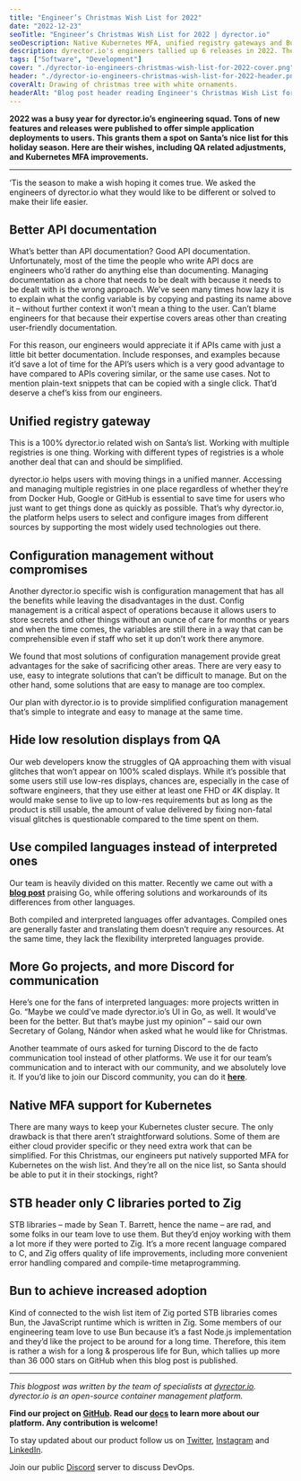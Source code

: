 ```yaml
---
title: "Engineer’s Christmas Wish List for 2022"
date: "2022-12-23"
seoTitle: "Engineer’s Christmas Wish List for 2022 | dyrector.io"
seoDescription: Native Kubernetes MFA, unified registry gateways and Bun adoption made it to the wish list of dyrector.io's engineers in 2022.
description: dyrector.io's engineers tallied up 6 releases in 2022. They definitely deserve a spot on Santa's nice list. Find out what they wish for this holiday season.
tags: ["Software", "Development"]
cover: "./dyrector-io-engineers-christmas-wish-list-for-2022-cover.png"
header: "./dyrector-io-engineers-christmas-wish-list-for-2022-header.png"
coverAlt: Drawing of christmas tree with white ornaments.
headerAlt: "Blog post header reading Engineer's Christmas Wish List for 2022."
---
```


**2022 was a busy year for dyrector.io’s engineering squad. Tons of new features and releases were published to offer simple application deployments to users. This grants them a spot on Santa’s nice list for this holiday season. Here are their wishes, including QA related adjustments, and Kubernetes MFA improvements.**

---

‘Tis the season to make a wish hoping it comes true. We asked the engineers of dyrector.io what they would like to be different or solved to make their life easier.

## Better API documentation

What’s better than API documentation? Good API documentation. Unfortunately, most of the time the people who write API docs are engineers who’d rather do anything else than documenting. Managing documentation as a chore that needs to be dealt with because it needs to be dealt with is the wrong approach. We’ve seen many times how lazy it is to explain what the config variable is by copying and pasting its name above it – without further context it won’t mean a thing to the user. Can’t blame engineers for that because their expertise covers areas other than creating user-friendly documentation.

For this reason, our engineers would appreciate it if APIs came with just a little bit better documentation. Include responses, and examples because it’d save a lot of time for the API’s users which is a very good advantage to have compared to APIs covering similar, or the same use cases. Not to mention plain-text snippets that can be copied with a single click. That’d deserve a chef’s kiss from our engineers.

## Unified registry gateway

This is a 100% dyrector.io related wish on Santa’s list. Working with multiple registries is one thing. Working with different types of registries is a whole another deal that can and should be simplified.

dyrector.io helps users with moving things in a unified manner. Accessing and managing multiple registries in one place regardless of whether they’re from Docker Hub, Google or GitHub is essential to save time for users who just want to get things done as quickly as possible. That’s why dyrector.io, the platform helps users to select and configure images from different sources by supporting the most widely used technologies out there.

## Configuration management without compromises

Another dyrector.io specific wish is configuration management that has all the benefits while leaving the disadvantages in the dust. Config management is a critical aspect of operations because it allows users to store secrets and other things without an ounce of care for months or years and when the time comes, the variables are still there in a way that can be comprehensible even if staff who set it up don’t work there anymore.

We found that most solutions of configuration management provide great advantages for the sake of sacrificing other areas. There are very easy to use, easy to integrate solutions that can’t be difficult to manage. But on the other hand, some solutions that are easy to manage are too complex.

Our plan with dyrector.io is to provide simplified configuration management that’s simple to integrate and easy to manage at the same time.

## Hide low resolution displays from QA

Our web developers know the struggles of QA approaching them with visual glitches that won’t appear on 100% scaled displays. While it’s possible that some users still use low-res displays, chances are, especially in the case of software engineers, that they use either at least one FHD or 4K display. It would make sense to live up to low-res requirements but as long as the product is still usable, the amount of value delivered by fixing non-fatal visual glitches is questionable compared to the time spent on them.

## Use compiled languages instead of interpreted ones

Our team is heavily divided on this matter. Recently we came out with a **[blog post](https://blog.dyrectorio.com/2022-12-05-ups-and-downs-of-golang/)** praising Go, while offering solutions and workarounds of its differences from other languages.

Both compiled and interpreted languages offer advantages. Compiled ones are generally faster and translating them doesn’t require any resources. At the same time, they lack the flexibility interpreted languages provide.

## More Go projects, and more Discord for communication

Here’s one for the fans of interpreted languages: more projects written in Go. “Maybe we could’ve made dyrector.io’s UI in Go, as well. It would’ve been for the better. But that’s maybe just my opinion” – said our own Secretary of Golang, Nándor when asked what he would like for Christmas.

Another teammate of ours asked for turning Discord to the de facto communication tool instead of other platforms. We use it for our team’s communication and to interact with our community, and we absolutely love it. If you’d like to join our Discord community, you can do it **[here](https://discord.gg/hMyT9cbYFD)**.

## Native MFA support for Kubernetes

There are many ways to keep your Kubernetes cluster secure. The only drawback is that there aren’t straightforward solutions. Some of them are either cloud provider specific or they need extra work that can be simplified. For this Christmas, our engineers put natively supported MFA for Kubernetes on the wish list. And they’re all on the nice list, so Santa should be able to put it in their stockings, right?

## STB header only C libraries ported to Zig

STB libraries – made by Sean T. Barrett, hence the name – are rad, and some folks in our team love to use them. But they’d enjoy working with them a lot more if they were ported to Zig. It’s a more recent language compared to C, and Zig offers quality of life improvements, including more convenient error handling compared and compile-time metaprogramming.

## Bun to achieve increased adoption

Kind of connected to the wish list item of Zig ported STB libraries comes Bun, the JavaScript runtime which is written in Zig. Some members of our engineering team love to use Bun because it’s a fast Node.js implementation and they’d like the project to be around for a long time. Therefore, this item is rather a wish for a long & prosperous life for Bun, which tallies up more than 36 000 stars on GitHub when this blog post is published.

---

_This blogpost was written by the team of specialists at [dyrector.io](https://dyrector.io). dyrector.io is an open-source container management platform._

**Find our project on [GitHub](https://github.com/dyrector-io/dyrectorio/). Read our [docs](https://docs.dyrector.io/) to learn more about our platform. Any contribution is welcome!**

To stay updated about our product follow us on [Twitter](https://twitter.com/dyrectorio), [Instagram](https://www.instagram.com/dyrectorio/) and [LinkedIn](https://www.linkedin.com/company/dyrectorio/).

Join our public [Discord](https://discord.gg/hMyT9cbYFD) server to discuss DevOps.
